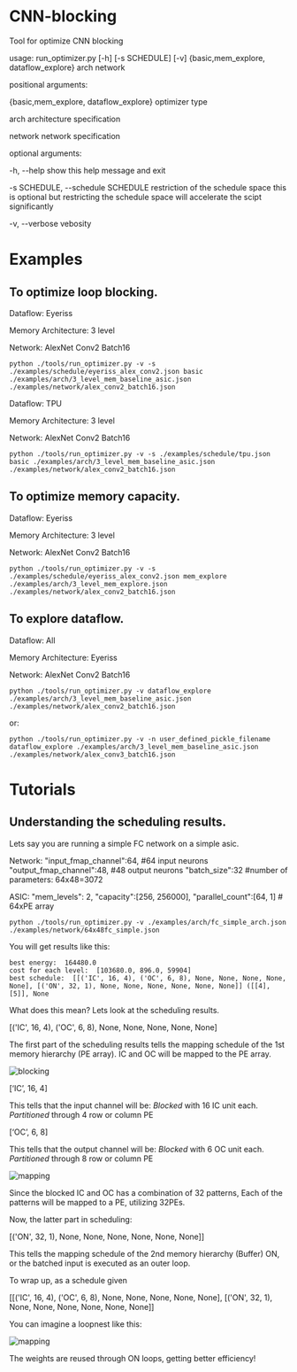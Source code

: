 # CNN-blocking
Tool for optimize CNN blocking

usage: run_optimizer.py [-h] [-s SCHEDULE] [-v]
                        {basic,mem_explore, dataflow_explore} arch network

positional arguments:
  
  {basic,mem_explore, dataflow_explore}   optimizer type

  arch                  architecture specification

  network               network specification

optional arguments:

  -h, --help            show this help message and exit

  -s SCHEDULE, --schedule SCHEDULE restriction of the schedule space
  this is optional but restricting the schedule space will accelerate the scipt significantly

  -v, --verbose         vebosity


# Examples
## To optimize loop blocking.
Dataflow: Eyeriss

Memory Architecture: 3 level

Network: AlexNet Conv2 Batch16

```
python ./tools/run_optimizer.py -v -s ./examples/schedule/eyeriss_alex_conv2.json basic ./examples/arch/3_level_mem_baseline_asic.json ./examples/network/alex_conv2_batch16.json 
```

Dataflow: TPU

Memory Architecture: 3 level

Network: AlexNet Conv2 Batch16

```
python ./tools/run_optimizer.py -v -s ./examples/schedule/tpu.json basic ./examples/arch/3_level_mem_baseline_asic.json ./examples/network/alex_conv2_batch16.json
```

## To optimize memory capacity.
Dataflow: Eyeriss

Memory Architecture: 3 level

Network: AlexNet Conv2 Batch16

```
python ./tools/run_optimizer.py -v -s ./examples/schedule/eyeriss_alex_conv2.json mem_explore ./examples/arch/3_level_mem_explore.json ./examples/network/alex_conv2_batch16.json
```

## To explore dataflow.
Dataflow: All

Memory Architecture: Eyeriss

Network: AlexNet Conv2 Batch16

```
python ./tools/run_optimizer.py -v dataflow_explore ./examples/arch/3_level_mem_baseline_asic.json ./examples/network/alex_conv2_batch16.json
```

or:

```
python ./tools/run_optimizer.py -v -n user_defined_pickle_filename dataflow_explore ./examples/arch/3_level_mem_baseline_asic.json ./examples/network/alex_conv3_batch16.json
```

# Tutorials
## Understanding the scheduling results.
Lets say you are running a simple FC network on a simple asic.

Network:
    "input_fmap_channel":64, #64 input neurons
    "output_fmap_channel":48, #48 output neurons
    "batch_size":32
    #number of parameters: 64x48=3072
    
ASIC:
    "mem_levels": 2,
    "capacity":[256, 256000],
    "parallel_count":[64, 1]  # 64xPE array   

```
python ./tools/run_optimizer.py -v ./examples/arch/fc_simple_arch.json ./examples/network/64x48fc_simple.json
```

You will get results like this:

```
best energy:  164480.0
cost for each level:  [103680.0, 896.0, 59904]
best schedule:  [[('IC', 16, 4), ('OC', 6, 8), None, None, None, None, None], [('ON', 32, 1), None, None, None, None, None, None]] ([[4], [5]], None
```

What does this mean?
Lets look at the scheduling results.

[('IC', 16, 4), ('OC', 6, 8), None, None, None, None, None]

The first part of the scheduling results tells the mapping schedule of the 1st memory hierarchy (PE array).
IC and OC will be mapped to the PE array.

![blocking](https://image.ibb.co/i8wHUd/1.png)

[‘IC’, 16, 4]

This tells that the input channel will be: 
*Blocked* with 16 IC unit each.
*Partitioned* through 4 row or column PE

[‘OC’, 6, 8]

This tells that the output channel will be: 
*Blocked* with 6 OC unit each.
*Partitioned* through 8 row or column PE

![mapping](https://image.ibb.co/cgNrpd/2.png)

Since the blocked IC and OC has a combination of 32 patterns, 
Each of the patterns will be mapped to a PE, utilizing 32PEs.


Now, the latter part in scheduling:

[('ON', 32, 1), None, None, None, None, None, None]] 

This tells the mapping schedule of the 2nd memory hierarchy (Buffer)
ON, or the batched input is executed as an outer loop.

To wrap up, as a schedule given

[[('IC', 16, 4), ('OC', 6, 8), None, None, None, None, None], [('ON', 32, 1), None, None, None, None, None, None]]

You can imagine a loopnest like this:

![mapping](https://image.ibb.co/diwsUd/image.jpg)

The weights are reused through ON loops, getting better efficiency!



